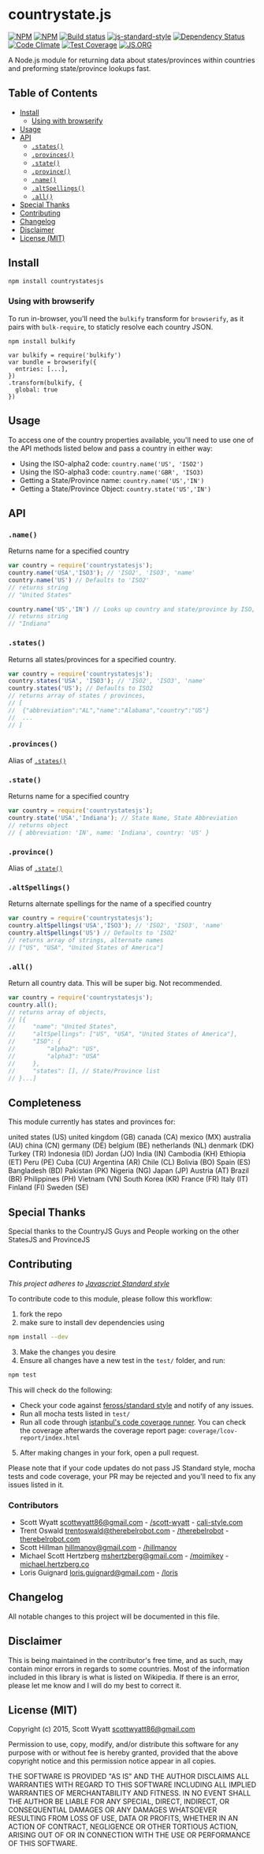 # countrystate.js

[![NPM](https://nodei.co/npm/countrystatesjs.png?downloads=true)](https://nodei.co/npm/countrystatesjs/)
[![NPM](https://nodei.co/npm-dl/countrystatesjs.png?months=3&height=2)](https://nodei.co/npm/countrystatesjs/)
[![Build status][ci-image]][ci-url]
[![js-standard-style](https://img.shields.io/badge/code%20style-standard-brightgreen.svg)](https://github.com/feross/standard)
[![Dependency Status](https://david-dm.org/scott-wyatt/countrystatesjs.svg)](https://david-dm.org/scott-wyatt/countrystatesjs)
[![Code Climate](https://codeclimate.com/github/scott-wyatt/countrystatesjs/badges/gpa.svg)](https://codeclimate.com/github/scott-wyatt/countrystatesjs)
[![Test Coverage](https://codeclimate.com/github/scott-wyatt/countrystatesjs/badges/coverage.svg)](https://codeclimate.com/github/scott-wyatt/countrystatesjs)
[![JS.ORG](https://img.shields.io/badge/js.org-country-ffb400.svg?style=flat)](http://js.org)

A Node.js module for returning data about states/provinces within countries and preforming state/province lookups fast.

## Table of Contents

* [Install](#install)
  * [Using with browserify](#browserify)
* [Usage](#usage)
* [API](#api)
  * [`.states()`](#states)
  * [`.provinces()`](#provinces)
  * [`.state()`](#states)
  * [`.province()`](#provinces)
  * [`.name()`](#name)
  * [`.altSpellings()`](#altspellings)
  * [`.all()`](#all)
* [Special Thanks](#special-thanks)
* [Contributing](#contributing)
* [Changelog](#changelog)
* [Disclaimer](#disclaimer)
* [License (MIT)](#license-mit)

## Install

```bash
npm install countrystatesjs
```

### Using with browserify

To run in-browser, you'll need the `bulkify` transform for `browserify`, as it pairs with `bulk-require`, to staticly resolve each country JSON.

```
npm install bulkify
```

```
var bulkify = require('bulkify')
var bundle = browserify({
  entries: [...],
})
.transform(bulkify, {
  global: true
})
```

## Usage

To access one of the country properties available, you'll need to use one of the API methods listed below and pass a country in either way:

- Using the ISO-alpha2 code: `country.name('US', 'ISO2')`
- Using the ISO-alpha3 code: `country.name('GBR', 'ISO3)`
- Getting a State/Province name: `country.name('US','IN')`
- Getting a State/Province Object: `country.state('US','IN')`

## API

### `.name()`

Returns name for a specified country

```javascript
var country = require('countrystatesjs');
country.name('USA','ISO3'); // 'ISO2', 'ISO3', 'name'
country.name('US') // Defaults to 'ISO2'
// returns string
// "United States"

country.name('US','IN') // Looks up country and state/province by ISO, Name, and Alternative Spellings
// returns string
// "Indiana"
```

### `.states()`

Returns all states/provinces for a specified country.

```JavaScript
var country = require('countrystatesjs');
country.states('USA', 'ISO3'); // 'ISO2', 'ISO3', 'name'
country.states('US'); // Defaults to ISO2
// returns array of states / provinces,
// [
//  {"abbreviation":"AL","name":"Alabama","country":"US"}
//  ...
// ]
```

### `.provinces()`

Alias of [`.states()`]()


### `.state()`

Returns name for a specified country

```javascript
var country = require('countrystatesjs');
country.state('USA','Indiana'); // State Name, State Abbreviation
// returns object
// { abbreviation: 'IN', name: 'Indiana', country: 'US' }

```

### `.province()`

Alias of [`.state()`]()

### `.altSpellings()`

Returns alternate spellings for the name of a specified country

```javascript
var country = require('countrystatesjs');
country.altSpellings('USA','ISO3'); // 'ISO2', 'ISO3', 'name'
country.altSpellings('US') // Defaults to 'ISO2'
// returns array of strings, alternate names
// ["US", "USA", "United States of America"]
```

### `.all()`

Return all country data. This will be super big. Not recommended.

```JavaScript
var country = require('countrystatesjs');
country.all();
// returns array of objects,
// [{
//     "name": "United States",
//     "altSpellings": ["US", "USA", "United States of America"],
//     "ISO": {
//         "alpha2": "US",
//         "alpha3": "USA"
//     },
//     "states": [], // State/Province list
// }...]
```

## Completeness
This module currently has states and provinces for:

united states (US)
united kingdom (GB)
canada (CA)
mexico (MX)
australia (AU)
china (CN)
germany (DE)
belgium (BE)
netherlands (NL)
denmark (DK)
Turkey (TR)
Indonesia (ID)
Jordan (JO)
India (IN)
Cambodia (KH)
Ethiopia (ET)
Peru (PE)
Cuba (CU)
Argentina (AR)
Chile (CL)
Bolivia (BO)
Spain (ES)
Bangladesh (BD)
Pakistan (PK)
Nigeria (NG)
Japan (JP)
Austria (AT)
Brazil (BR)
Philippines (PH)
Vietnam (VN)
South Korea (KR)
France (FR)
Italy (IT)
Finland (FI)
Sweden (SE)

## Special Thanks

Special thanks to the CountryJS Guys and People working on the other StatesJS and ProvinceJS

## Contributing

*This project adheres to [Javascript Standard style](https://github.com/feross/standard)*

To contribute code to this module, please follow this workflow: 

1. fork the repo
2. make sure to install dev dependencies using

  ```bash
  npm install --dev
  ```

3. Make the changes you desire
4. Ensure all changes have a new test in the `test/` folder, and run:

  ```bash
  npm test
  ```

  This will check do the following:
  * Check your code against [feross/standard style](https://github.com/feross/standard) and notify of any issues.
  * Run all mocha tests listed in `test/`
  * Run all code through [istanbul's code coverage runner](https://github.com/gotwarlost/istanbul). You can check the coverage afterwards the coverage report page: `coverage/lcov-report/index.html`

5. After making changes in your fork, open a pull request.

Please note that if your code updates do not pass JS Standard style, mocha tests and code coverage, your PR may be rejected and you'll need to fix any issues listed in it.

### Contributors
* Scott Wyatt <a href="mailto:scottwyatt86@gmail.com">scottwyatt86@gmail.com</a> - [/scott-wyatt](https://github.com/scott-wyatt) - [cali-style.com](http://cali-style.com)
* Trent Oswald <a href="mailto:trentoswald@therebelrobot.com">trentoswald@therebelrobot.com</a> - [/therebelrobot](https://github.com/therebelrobot) - [therebelrobot.com](http://therebelrobot.com)
* Scott Hillman <a href="mailto:hillmanov@gmail.com">hillmanov@gmail.com</a> - [/hillmanov](https://github.com/hillmanov)
* Michael Scott Hertzberg <a href="mailto:mshertzberg@gmail.com">mshertzberg@gmail.com</a> - [/moimikey](https://github.com/moimonkey) - [michael.hertzberg.co](http://michael.hertzberg.co)
* Loris Guignard <a href="mailto:loris.guignard@gmail.com">loris.guignard@gmail.com</a> - [/loris](https://github.com/loris)

## Changelog

All notable changes to this project will be documented in this file.

## Disclaimer

This is being maintained in the contributor's free time, and as such, may contain minor errors in regards to some countries.
Most of the information included in this library is what is listed on Wikipedia. If there is an error, 
please let me know and I will do my best to correct it.

## License (MIT)

Copyright (c) 2015, Scott Wyatt <scottwyatt86@gmail.com>

Permission to use, copy, modify, and/or distribute this software for any purpose with or without fee is hereby granted,
provided that the above copyright notice and this permission notice appear in all copies.

THE SOFTWARE IS PROVIDED "AS IS" AND THE AUTHOR DISCLAIMS ALL WARRANTIES WITH REGARD TO THIS SOFTWARE INCLUDING ALL
IMPLIED WARRANTIES OF MERCHANTABILITY AND FITNESS. IN NO EVENT SHALL THE AUTHOR BE LIABLE FOR ANY SPECIAL, DIRECT,
INDIRECT, OR CONSEQUENTIAL DAMAGES OR ANY DAMAGES WHATSOEVER RESULTING FROM LOSS OF USE, DATA OR PROFITS, WHETHER IN AN
ACTION OF CONTRACT, NEGLIGENCE OR OTHER TORTIOUS ACTION, ARISING OUT OF OR IN CONNECTION WITH THE USE OR PERFORMANCE OF
THIS SOFTWARE.

[ci-image]: https://img.shields.io/travis/scott-wyatt/countrystatesjs/master.svg?style=flat-square
[ci-url]: https://travis-ci.org/scott-wyatt/countrystatesjs
